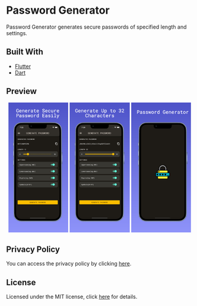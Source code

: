 # Password Generator

Password Generator generates secure passwords of specified length and settings.

## Built With

- [Flutter](https://flutter.dev/)
- [Dart](https://dart.dev/)

## Preview

<p align='center'>
    <img src="screenshots/preview1.jpeg" width="32%"/>
    <img src="screenshots/preview2.jpeg" width="32%"/>
    <img src="screenshots/preview3.jpeg" width="32%"/>
</p>

## Privacy Policy

You can access the privacy policy by clicking [here](privacy-policy.md).

## License

Licensed under the MIT license, click [here](license.md) for details.

